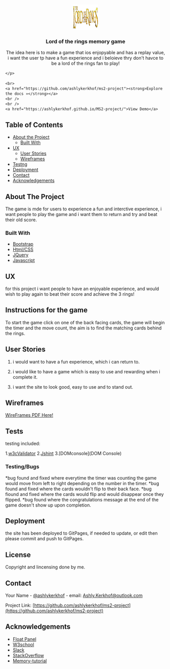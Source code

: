 <!-- PROJECT LOGO -->
<br />
<p align="center">
  <a href="https://github.com/ashlykerkhof/ms2-project">
    <img src="/images/logo.png" alt="Logo" width="80" height="80">
  </a>

  <h3 align="center">Lord of the rings memory game</h3>

  <p align="center">
    The idea here is to make a game that ios enjopyable and has a replay value, i want the user tp have a fun experience and i beloieve thry don't havce to be a lord of the rings fan to play!</p>
<p align="center">
    
    </p>

    <br>
    <a href="https://github.com/ashlykerkhof/ms2-project"><strong>Explore the docs »</strong></a>
    <br />
    <br />
    <a href="https://ashlykerkhof.github.io/MS2-project/">View Demo</a>
  </p>
</p>



<!-- TABLE OF CONTENTS -->
## Table of Contents

* [About the Project](#about-the-project)
  * [Built With](#built-with)
* [UX](#UX)
  * [User Stories](#use-stories)
  * [Wireframes](#WireFrames)
* [Testng](#testing)
* [Deployment](#deployment)
* [Contact](#contact)
* [Acknowledgements](#acknowledgements)



<!-- ABOUT THE PROJECT -->
## About The Project

The game is mde for users to experience a fun and interctive experience, i want people to play the game and i want them to return and try and beat their old score.



### Built With

* [Bootstrap](Bootstrap)
* [Html/CSS](Html/Css)
* [JQuery](JQuery)
* [Javascript](Javascript)


<!-- User Experience-->

## UX

for this project i want people to have an enjoyable experience, and would wish to play again to beat their score and achieve the 3 rings!

## Instructions for the game

To start the game click on one of the back facing cards, the game will begin the timer and the move count, the aim is to find the matching cards behind the rings.

## User Stories

1. i would want to have a fun experience, which i can return to.

2. i would like to have a game which is easy to use and rewarding when i complete it.

3. i want the site to look good, easy to use and to stand out.

## Wireframes

<a href="wireframe.pdf" alt="wireframes" target="_blank">WireFrames PDF Here!</a>


<!--TESTING-->

## Tests

testing included:

1.[w3cValidator](w3cValidator)
2.[Jshint](Jshint)
3.[DOMconsole](DOM Console)

### Testing/Bugs

*bug found and fixed where everytime the timer was counting the game would move from left to right depending on the number in the timer.
*bug found and fixed where the cards wouldn't flip to their back face.
*bug fiound and fixed where the cards would flip and would disappear once they flipped.
*bug found where the congratulations message at the end of the game doesn't show up upon completion.


<!--Deployment -->

## Deployment

the site has been deployed to GitPages, if needed to update, or edit then please commit and push to GitPages.

<!-- LICENSE -->
## License

Copyright and lincensing done by me. 


<!-- CONTACT -->
## Contact

Your Name - [@ashlykerkhof](https://twitter.com/Ashlykerkhof) - email: Ashly.Kerkhof@outlook.com

Project Link: [https://github.com/ashlykerkhof/ms2-project](https://github.com/ashlykerkhof/ms2-project)



<!-- ACKNOWLEDGEMENTS -->
## Acknowledgements

* [Float Panel](Float-panel)
* [W3school](W3school)
* [Slack](Slack)
* [StackOverflow](Stack-Overflow)
* [Memory-tutorial](CodePen)